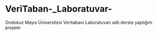 # VeriTaban-_Laboratuvar-
Ondokuz Mayıs Üniversitesi Veritabanı Laboratuvarı adlı derste yaptığım projeler 
